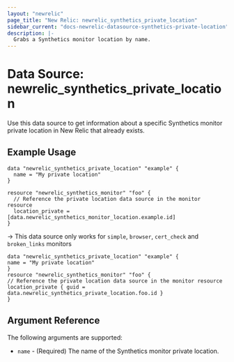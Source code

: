 ```yaml
---
layout: "newrelic"
page_title: "New Relic: newrelic_synthetics_private_location"
sidebar_current: "docs-newrelic-datasource-synthetics-private-location"
description: |-
  Grabs a Synthetics monitor location by name.
---
```


# Data Source: newrelic\_synthetics\_private\_location

Use this data source to get information about a specific Synthetics monitor private location in New Relic that already exists.

## Example Usage

```hcl
data "newrelic_synthetics_private_location" "example" {
  name = "My private location"
}

resource "newrelic_synthetics_monitor" "foo" {
  // Reference the private location data source in the monitor resource
  location_private = [data.newrelic_synthetics_monitor_location.example.id]
}
```

-> This data source only works for `simple`, `browser`, `cert_check` and `broken_links` monitors

```hcl
data "newrelic_synthetics_private_location" "example" {
name = "My private location"
}
resource "newrelic_synthetics_monitor" "foo" {
// Reference the private location data source in the monitor resource
location_private { guid = data.newrelic_synthetics_private_location.foo.id }
}
```

## Argument Reference

The following arguments are supported:


* `name` - (Required) The name of the Synthetics monitor private location.
